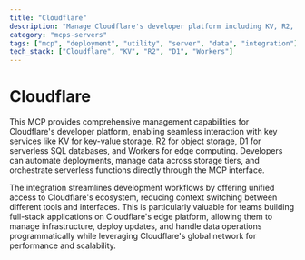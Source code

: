 ```yaml
---
title: "Cloudflare"
description: "Manage Cloudflare's developer platform including KV, R2, D1, and Workers deployments."
category: "mcps-servers"
tags: ["mcp", "deployment", "utility", "server", "data", "integration"]
tech_stack: ["Cloudflare", "KV", "R2", "D1", "Workers"]
---
```


# Cloudflare

This MCP provides comprehensive management capabilities for Cloudflare's developer platform, enabling seamless interaction with key services like KV for key-value storage, R2 for object storage, D1 for serverless SQL databases, and Workers for edge computing. Developers can automate deployments, manage data across storage tiers, and orchestrate serverless functions directly through the MCP interface.

The integration streamlines development workflows by offering unified access to Cloudflare's ecosystem, reducing context switching between different tools and interfaces. This is particularly valuable for teams building full-stack applications on Cloudflare's edge platform, allowing them to manage infrastructure, deploy updates, and handle data operations programmatically while leveraging Cloudflare's global network for performance and scalability.
